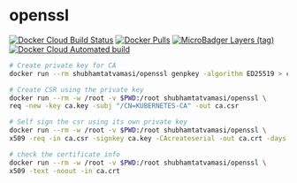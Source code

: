 # openssl

[![Docker Cloud Build Status](https://img.shields.io/docker/cloud/build/shubhamtatvamasi/openssl)](https://hub.docker.com/r/shubhamtatvamasi/openssl)
[![Docker Pulls](https://img.shields.io/docker/pulls/shubhamtatvamasi/openssl)](https://hub.docker.com/r/shubhamtatvamasi/openssl)
[![MicroBadger Layers (tag)](https://img.shields.io/microbadger/layers/shubhamtatvamasi/openssl/latest)](https://hub.docker.com/r/shubhamtatvamasi/openssl)
[![Docker Cloud Automated build](https://img.shields.io/docker/cloud/automated/shubhamtatvamasi/openssl)](https://hub.docker.com/r/shubhamtatvamasi/openssl)


```bash
# Create private key for CA
docker run --rm shubhamtatvamasi/openssl genpkey -algorithm ED25519 > ca.key

# Create CSR using the private key
docker run --rm -w /root -v $PWD:/root shubhamtatvamasi/openssl \
req -new -key ca.key -subj "/CN=KUBERNETES-CA" -out ca.csr

# Self sign the csr using its own private key
docker run --rm -w /root -v $PWD:/root shubhamtatvamasi/openssl \
x509 -req -in ca.csr -signkey ca.key -CAcreateserial -out ca.crt -days 1000

# check the certificate info
docker run --rm -w /root -v $PWD:/root shubhamtatvamasi/openssl \
x509 -text -noout -in ca.crt
```
